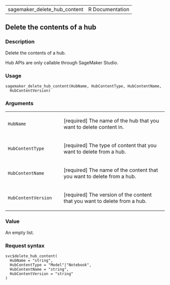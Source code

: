 <table style="width: 100%;">
<tbody>
<tr class="odd">
<td>sagemaker_delete_hub_content</td>
<td style="text-align: right;">R Documentation</td>
</tr>
</tbody>
</table>

## Delete the contents of a hub

### Description

Delete the contents of a hub.

Hub APIs are only callable through SageMaker Studio.

### Usage

    sagemaker_delete_hub_content(HubName, HubContentType, HubContentName,
      HubContentVersion)

### Arguments

<table>
<colgroup>
<col style="width: 35%" />
<col style="width: 65%" />
</colgroup>
<tbody>
<tr class="odd">
<td><code
id="sagemaker_delete_hub_content_:_HubName">HubName</code></td>
<td><p>[required] The name of the hub that you want to delete content
in.</p></td>
</tr>
<tr class="even">
<td><code
id="sagemaker_delete_hub_content_:_HubContentType">HubContentType</code></td>
<td><p>[required] The type of content that you want to delete from a
hub.</p></td>
</tr>
<tr class="odd">
<td><code
id="sagemaker_delete_hub_content_:_HubContentName">HubContentName</code></td>
<td><p>[required] The name of the content that you want to delete from a
hub.</p></td>
</tr>
<tr class="even">
<td><code
id="sagemaker_delete_hub_content_:_HubContentVersion">HubContentVersion</code></td>
<td><p>[required] The version of the content that you want to delete
from a hub.</p></td>
</tr>
</tbody>
</table>

### Value

An empty list.

### Request syntax

    svc$delete_hub_content(
      HubName = "string",
      HubContentType = "Model"|"Notebook",
      HubContentName = "string",
      HubContentVersion = "string"
    )

